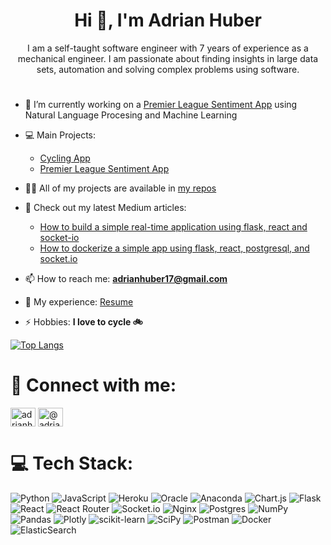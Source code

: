 <h1 align="center">Hi 👋, I'm Adrian Huber</h1>
<p align="center">I am a self-taught software engineer with 7 years of experience as a mechanical engineer. I am passionate about finding insights in large data sets, automation and solving complex problems using software.</p>

<h1></h1>

- 🌱 I’m currently working on a [Premier League Sentiment App](https://github.com/adrianhuber17/premier-league-sentiment) using Natural Language Procesing and Machine Learning

- 💻 Main Projects:

  - [Cycling App](https://github.com/adrianhuber17/fitness-app)
  - [Premier League Sentiment App](https://github.com/adrianhuber17/premier-league-sentiment)

- 👨‍💻 All of my projects are available in [my repos](https://github.com/adrianhuber17?tab=repositories)

- 📝 Check out my latest Medium articles:

  - [How to build a simple real-time application using flask, react and socket-io](https://medium.com/@adrianhuber17/how-to-build-a-simple-real-time-application-using-flask-react-and-socket-io-7ec2ce2da977)
  - [How to dockerize a simple app using flask, react, postgresql, and socket.io](https://medium.com/@adrianhuber17/how-to-dockerize-a-simple-app-using-flask-react-postgresql-and-socket-io-987b1b04faf0)

- 📫 How to reach me: **adrianhuber17@gmail.com**

- 📄 My experience: [Resume](https://www.linkedin.com/in/adrianhuber17/overlay/1635511554715/single-media-viewer/?profileId=ACoAABYkTIIBPjcWtKKFhHvmtjP86hY1ghN4ML0)

- ⚡ Hobbies: **I love to cycle 🚲**

[![Top Langs](https://github-readme-stats.vercel.app/api/top-langs/?username=adrianhuber17&layout=compact&show_icons=true&theme=radical)](https://github.com/adrianhuber17/github-readme-stats)

# 📱 Connect with me:

<p align="left">
<a href="https://linkedin.com/in/adrianhuber17" target="blank"><img align="center" src="https://raw.githubusercontent.com/rahuldkjain/github-profile-readme-generator/master/src/images/icons/Social/linked-in-alt.svg" alt="adrianhuber17" height="30" width="40" /></a>
<a href="https://medium.com/@adrianhuber17" target="blank"><img align="center" src="https://raw.githubusercontent.com/rahuldkjain/github-profile-readme-generator/master/src/images/icons/Social/medium.svg" alt="@adrianhuber17" height="30" width="40" /></a>
</p>

# 💻 Tech Stack:

![Python](https://img.shields.io/badge/python-3670A0?style=plastic&logo=python&logoColor=ffdd54) ![JavaScript](https://img.shields.io/badge/javascript-%23323330.svg?style=plastic&logo=javascript&logoColor=%23F7DF1E) ![Heroku](https://img.shields.io/badge/heroku-%23430098.svg?style=plastic&logo=heroku&logoColor=white) ![Oracle](https://img.shields.io/badge/Oracle-F80000?style=plastic&logo=oracle&logoColor=white) ![Anaconda](https://img.shields.io/badge/Anaconda-%2344A833.svg?style=plastic&logo=anaconda&logoColor=white) ![Chart.js](https://img.shields.io/badge/chart.js-F5788D.svg?style=plastic&logo=chart.js&logoColor=white) ![Flask](https://img.shields.io/badge/flask-%23000.svg?style=plastic&logo=flask&logoColor=white) ![React](https://img.shields.io/badge/react-%2320232a.svg?style=plastic&logo=react&logoColor=%2361DAFB) ![React Router](https://img.shields.io/badge/React_Router-CA4245?style=plastic&logo=react-router&logoColor=white) ![Socket.io](https://img.shields.io/badge/Socket.io-black?style=plastic&logo=socket.io&badgeColor=010101) ![Nginx](https://img.shields.io/badge/nginx-%23009639.svg?style=plastic&logo=nginx&logoColor=white) ![Postgres](https://img.shields.io/badge/postgres-%23316192.svg?style=plastic&logo=postgresql&logoColor=white) ![NumPy](https://img.shields.io/badge/numpy-%23013243.svg?style=plastic&logo=numpy&logoColor=white) ![Pandas](https://img.shields.io/badge/pandas-%23150458.svg?style=plastic&logo=pandas&logoColor=white) ![Plotly](https://img.shields.io/badge/Plotly-%233F4F75.svg?style=plastic&logo=plotly&logoColor=white) ![scikit-learn](https://img.shields.io/badge/scikit--learn-%23F7931E.svg?style=plastic&logo=scikit-learn&logoColor=white) ![SciPy](https://img.shields.io/badge/SciPy-%230C55A5.svg?style=plastic&logo=scipy&logoColor=%white) ![Postman](https://img.shields.io/badge/Postman-FF6C37?style=plastic&logo=postman&logoColor=white) ![Docker](https://img.shields.io/badge/docker-%230db7ed.svg?style=plastic&logo=docker&logoColor=white) ![ElasticSearch](https://img.shields.io/badge/-ElasticSearch-005571?style=plastic&logo=elasticsearch)
